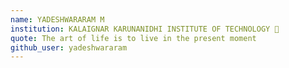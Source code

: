 ```yaml
---
name: YADESHWARARAM M
institution: KALAIGNAR KARUNANIDHI INSTITUTE OF TECHNOLOGY 🚩
quote: The art of life is to live in the present moment 
github_user: yadeshwararam
---
```

